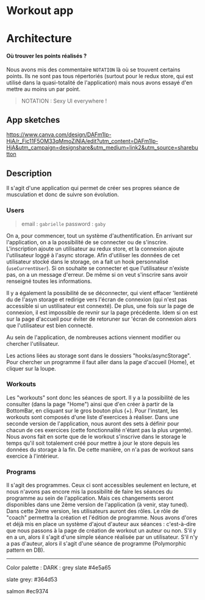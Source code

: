 # Workout app

# Architecture

#### Où trouver les points réalisés ?

Nous avons mis des commentaire <code>NOTATION</code> là où se trouvent certains points. Ils ne sont pas tous répertoriés (surtout pour le redux store, qui est utilisé dans la quasi-totalité de l'application) mais nous avons essayé d'en mettre au moins un par point.

> NOTATION : Sexy UI everywhere !

## App sketches

https://www.canva.com/design/DAFm1Ip-HjA/r_Fic11F5OM33qMmoZiNlA/edit?utm_content=DAFm1Ip-HjA&utm_campaign=designshare&utm_medium=link2&utm_source=sharebutton

## Description

Il s'agit d'une application qui permet de créer ses propres séance de musculation et donc de suivre son évolution.

### Users

> email : <code>gabrielle</code>
> password : <code>gaby</code>

On a, pour commencer, tout un système d'authentification.
En arrivant sur l'application, on a la possibilité de se connecter ou de s'inscrire. L'inscription ajoute un utilisateur au redux store, et la connexion ajoute l'utilisateur loggé à l'async storage. Afin d'utiliser les données de cet utilisateur stocké dans le storage, on a fait un hook personnalisé (<code>useCurrentUser</code>). Si on souhaite se connecter et que l'utilisateur n'existe pas, on a un message d'erreur. De même si on veut s'inscrire sans avoir renseigné toutes les informations.

Il y a également la possibilité de se déconnecter, qui vient effacer 'lentièreté du de l'asyn storage et redirige vers l'écran de connexion (qui n'est pas accessible si un ustilisateur est connexté). De plus, une fois sur la page de connexion, il est impossible de revnir sur la page précédente. Idem si on est sur la page d'accueil pour éviter de retoruner sur 'écran de connexion alors que l'utilisateur est bien connecté.

Au sein de l'application, de nombreuses actions viennent modifier ou chercher l'utilisateur.

Les actions liées au storage sont dans le dossiers "hooks/asyncStorage".
Pour chercher un programme il faut aller dans la page d'accueil (Home), et cliquer sur la loupe.

### Workouts

Les "workouts" sont donc les séances de sport. Il y a la possibilité de les consulter (dans la page "Home") ainsi que d'en créer à partir de la BottomBar, en cliquant sur le gros bouton plus (+).
Pour l'instant, les workouts sont composés d'une liste d'exercices à réaliser. Dans une seconde version de l'application, nous auront des sets à définir pour chacun de ces exercices (cette fonctionnalité n'étant pas la plus urgente). Nous avons fait en sorte que de le workout s'inscrive dans le storage le temps qu'il soit totalement créé pour mettre à jour le store depuis les données du storage à la fin. De cette manière, on n'a pas de workout sans exercice à l'intérieur.

### Programs

Il s'agit des programmes. Ceux ci sont accessibles seulement en lecture, et nous n'avons pas encore mis la possibilité de faire les séances du programme au sein de l'application. Mais ces changements seront disponibles dans une 2ème version de l'application (à venir, stay tuned).
Dans cette 2ème version, les utilisateurs auront des rôles. Le rôle de "coach" permettra la création et l'édition de programme.
Nous avons d'ores et déjà mis en place un système d'ajout d'auteur aux séances : c'est-à-dire que nous passons à la page de création de workout un auteur ou non. S'il y en a un, alors il s'agit d'une simple séance réalisée par un utilisateur. S'il n'y a pas d'auteur, alors il s'agit d'une séance de programme (Polymorphic pattern en DB).

---

Color palette :
DARK :
grey slate
#4e5a65

slate grey:
#364d53

salmon
#ec9374
